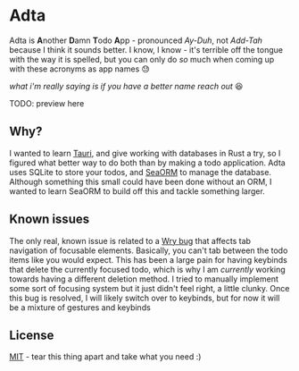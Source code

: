 # Adta

Adta is **A**nother **D**amn **T**odo **A**pp - pronounced _Ay-Duh_, not _Add-Tah_ because I think it sounds better. I know, I know - it's terrible off the tongue with the way it is spelled, but you can only do _so_ much when coming up with these acronyms as app names 😓

_what i'm really saying is if you have a better name reach out_ 😆

TODO: preview here

## Why?

I wanted to learn [Tauri](https://github.com/tauri-apps/tauri), and give working with databases in Rust a try, so I figured what better way to do both than by making a todo application. Adta uses SQLite to store your todos, and [SeaORM](https://github.com/SeaQL/sea-orm) to manage the database. Although something this small could have been done without an ORM, I wanted to learn SeaORM to build off this and tackle something larger.

## Known issues

The only real, known issue is related to a [Wry bug](https://github.com/tauri-apps/wry/issues/406) that affects tab navigation of focusable elements. Basically, you can't tab between the todo items like you would expect. This has been a large pain for having keybinds that delete the currently focused todo, which is why I am _currently_ working towards having a different deletion method. I tried to manually implement some sort of focusing system but it just didn't feel right, a little clunky. Once this bug is resolved, I will likely switch over to keybinds, but for now it will be a mixture of gestures and keybinds

## License

[MIT](LICENSE) - tear this thing apart and take what you need :)
